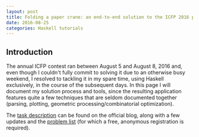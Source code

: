 ```yaml
---
layout: post
title: Folding a paper crane: an end-to-end solution to the ICFP 2016 programming contest
date: 2016-08-25
categories: Haskell tutorials
---
```


## Introduction

The annual ICFP contest ran between August 5 and August 8, 2016 and, even though I couldn't fully commit to solving it due to an otherwise busy weekend, I resolved to tackling it in my spare time, using Haskell exclusively, in the course of the subsequent days. In this page I will document my solution process and tools, since the resulting application features quite a few techniques that are seldom documented together (parsing, plotting, geometric processing/combinatorial optimization).

The [task description](https://icfpc2016.blogspot.se/2016/08/task-description.html) can be found on the official blog, along with a few updates and the [problem list](http://130.211.240.134/problem/list) (for which a free, anonymous registration is required).

